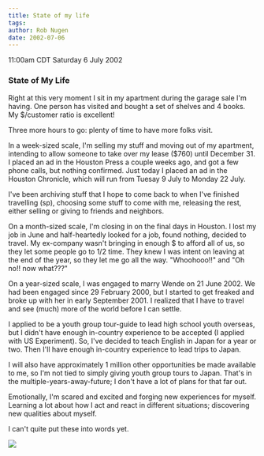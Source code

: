 ```yaml
---
title: State of my life
tags: 
author: Rob Nugen
date: 2002-07-06
---
```


<p class=date>11:00am CDT Saturday 6 July 2002</p>

<h3>State of My Life</h3>

<p>Right at this very moment I sit in my apartment during the garage
sale I'm having.  One person has visited and bought a set of shelves
and 4 books.  My $/customer ratio is excellent!</p>

<p>Three more hours to go: plenty of time to have more folks
visit.</p>

<p>In a week-sized scale, I'm selling my stuff and moving out of my
apartment, intending to allow someone to take over my lease ($760)
until December 31.  I placed an ad in the Houston Press a couple weeks
ago, and got a few phone calls, but nothing confirmed.  Just today I
placed an ad in the Houston Chronicle, which will run from Tuesay 9
July to Monday 22 July.</p>

<p>I've been archiving stuff that I hope to come back to when I've
finished travelling (sp), choosing some stuff to come with me,
releasing the rest, either selling or giving to friends and
neighbors.</p>

<p>On a month-sized scale, I'm closing in on the final days in
Houston.  I lost my job in June and half-heartedly looked for a job,
found nothing, decided to travel.  My ex-company wasn't bringing in
enough $ to afford all of us, so they let some people go to 1/2 time.
They knew I was intent on leaving at the end of the year, so they let
me go all the way.  "Whoohooo!!" and "Oh no!!  now what???"</p>

<p>On a year-sized scale, I was engaged to marry Wende on 21 June
2002.  We had been engaged since 29 February 2000, but I started to
get freaked and broke up with her in early September 2001.  I realized
that I have to travel and see (much) more of the world before I can
settle.</p>

<p>I applied to be a youth group tour-guide to lead high school youth
overseas, but I didn't have enough in-country experience to be
accepted (I applied with US Experiment).  So, I've decided to teach
English in Japan for a year or two.  Then I'll have enough in-country
experience to lead trips to Japan.</p>

<p>I will also have approximately 1 million other opportunities be
made available to me, so I'm not tied to simply giving youth group
tours to Japan.  That's in the multiple-years-away-future; I don't
have a lot of plans for that far out.</p>

<p>Emotionally, I'm scared and excited and forging new experiences for
myself.  Learning a lot about how I act and react in different
situations; discovering new qualities about myself.</p>

<p>I can't quite put these into words yet.</p>

<p><img src="/images/rob/wL-ROB.gif"/></p>
